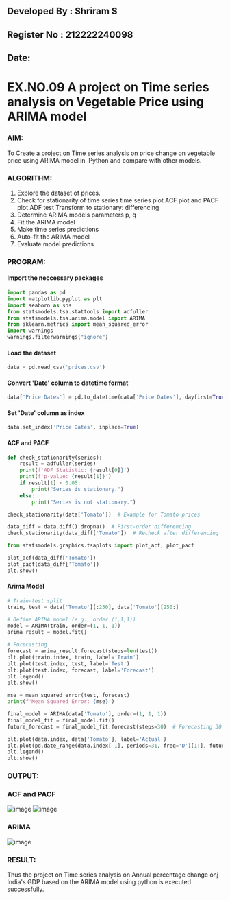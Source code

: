 ## Developed By : Shriram S
## Register No : 212222240098
## Date:

# EX.NO.09        A project on Time series analysis on Vegetable Price using ARIMA model 


### AIM:
To Create a project on Time series analysis on price change on vegetable price using ARIMA model in  Python and compare with other models.

### ALGORITHM:
1. Explore the dataset of prices. 
2. Check for stationarity of time series time series plot
   ACF plot and PACF plot
   ADF test
   Transform to stationary: differencing
3. Determine ARIMA models parameters p, q
4. Fit the ARIMA model
5. Make time series predictions
6. Auto-fit the ARIMA model
7. Evaluate model predictions

### PROGRAM:
#### Import the neccessary packages

```py
import pandas as pd
import matplotlib.pyplot as plt
import seaborn as sns
from statsmodels.tsa.stattools import adfuller
from statsmodels.tsa.arima.model import ARIMA
from sklearn.metrics import mean_squared_error
import warnings
warnings.filterwarnings("ignore")
```

#### Load the dataset
```py
data = pd.read_csv('prices.csv')
```
#### Convert 'Date' column to datetime format
```py
data['Price Dates'] = pd.to_datetime(data['Price Dates'], dayfirst=True)
```
#### Set 'Date' column as index
```py
data.set_index('Price Dates', inplace=True)
```
#### ACF and PACF 
```py
def check_stationarity(series):
    result = adfuller(series)
    print(f'ADF Statistic: {result[0]}')
    print(f'p-value: {result[1]}')
    if result[1] < 0.05:
        print("Series is stationary.")
    else:
        print("Series is not stationary.")

check_stationarity(data['Tomato'])  # Example for Tomato prices

data_diff = data.diff().dropna()  # First-order differencing
check_stationarity(data_diff['Tomato'])  # Recheck after differencing

from statsmodels.graphics.tsaplots import plot_acf, plot_pacf

plot_acf(data_diff['Tomato'])
plot_pacf(data_diff['Tomato'])
plt.show()  
```
#### Arima Model
```py
# Train-test split
train, test = data['Tomato'][:250], data['Tomato'][250:]

# Define ARIMA model (e.g., order (1,1,1))
model = ARIMA(train, order=(1, 1, 1))
arima_result = model.fit()

# Forecasting
forecast = arima_result.forecast(steps=len(test))
plt.plot(train.index, train, label='Train')
plt.plot(test.index, test, label='Test')
plt.plot(test.index, forecast, label='Forecast')
plt.legend()
plt.show()

mse = mean_squared_error(test, forecast)
print(f'Mean Squared Error: {mse}')

final_model = ARIMA(data['Tomato'], order=(1, 1, 1))
final_model_fit = final_model.fit()
future_forecast = final_model_fit.forecast(steps=30)  # Forecasting 30 days ahead

plt.plot(data.index, data['Tomato'], label='Actual')
plt.plot(pd.date_range(data.index[-1], periods=31, freq='D')[1:], future_forecast, label='Forecast')
plt.legend()
plt.show()
```




### OUTPUT:

### ACF and PACF 
![image](https://github.com/user-attachments/assets/f5aad6ca-bfe0-4588-abdb-c611f1571570)
![image](https://github.com/user-attachments/assets/6753bf5b-288f-494d-a3b5-69e479f7db3c)

### ARIMA
![image](https://github.com/user-attachments/assets/31747140-c8cd-4644-af81-e1cb9d213013)

### RESULT:
Thus the project on Time series analysis on Annual percentage change onj India's GDP based on the ARIMA model using python is executed successfully.

